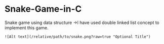 # Snake-Game-in-C
Snake game using data structure 
    ->I have used double linked list concept to implement this game.
    
    ![Alt text](/relative/path/to/snake.png?raw=true "Optional Title")
  
